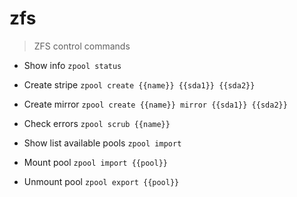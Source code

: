 # zfs

> ZFS control commands

- Show info
`zpool status`

- Create stripe
`zpool create {{name}} {{sda1}} {{sda2}}`

- Create mirror
`zpool create {{name}} mirror {{sda1}} {{sda2}}`

- Check errors
`zpool scrub {{name}}`

- Show list available pools
`zpool import`

- Mount pool
`zpool import {{pool}}`

- Unmount pool
`zpool export {{pool}}`
